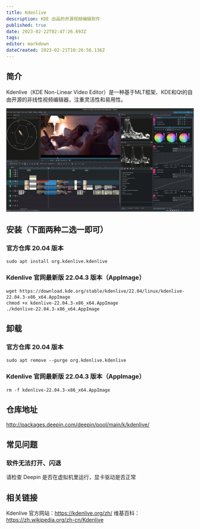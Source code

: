 ```yaml
---
title: Kdenlive
description: KDE 出品的开源视频编辑软件
published: true
date: 2023-02-22T02:47:26.693Z
tags: 
editor: markdown
dateCreated: 2023-02-21T10:26:56.136Z
---
```


## 简介
Kdenlive（KDE Non-Linear Video Editor）是一种基于MLT框架、KDE和Qt的自由开源的非线性视频编辑器，注重灵活性和易用性。

![kdenlive.jpg](/kdenlive.jpg)
## 安装（下面两种二选一即可）
### 官方仓库 20.04 版本
```
sudo apt install org.kdenlive.kdenlive
```

### Kdenlive 官网最新版 22.04.3 版本（AppImage）
```
wget https://download.kde.org/stable/kdenlive/22.04/linux/kdenlive-22.04.3-x86_x64.AppImage
chmod +x kdenlive-22.04.3-x86_x64.AppImage
./kdenlive-22.04.3-x86_x64.AppImage
```

## 卸载
### 官方仓库 20.04 版本
```
sudo apt remove --purge org.kdenlive.kdenlive
```

### Kdenlive 官网最新版 22.04.3 版本（AppImage）
```
rm -f kdenlive-22.04.3-x86_x64.AppImage
```

## 仓库地址
http://packages.deepin.com/deepin/pool/main/k/kdenlive/
## 常见问题
### 软件无法打开、闪退
请检查 Deepin 是否在虚拟机里运行，显卡驱动是否正常
## 相关链接
Kdenlive 官方网站：https://kdenlive.org/zh/
维基百科：https://zh.wikipedia.org/zh-cn/Kdenlive